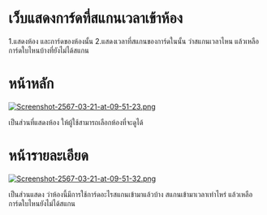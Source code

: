 # **เว็บแสดงการ์ดที่สแกนเวลาเข้าห้อง**
1.แสดงห้อง และการ์ดของห้องนั้น
2.แสดงเวลาที่สแกนของการ์ดในนั้น ว่าสแกนเวลาไหน แล้วเหลือการ์ดใบไหนบ้างที่ยังไม่ได้สแกน

# **หน้าหลัก**

[![Screenshot-2567-03-21-at-09-51-23.png](https://i.postimg.cc/RFYjpZZg/Screenshot-2567-03-21-at-09-51-23.png)](https://postimg.cc/mzQXtRM9)

เป็นส่วนที่แสดงห้อง ให้ผู้ใช้สามารถเลือกห้องที่จะดูได้


# **หน้ารายละเอียด**

[![Screenshot-2567-03-21-at-09-51-32.png](https://i.postimg.cc/rss0zD75/Screenshot-2567-03-21-at-09-51-32.png)](https://postimg.cc/GT0h5mLp)

เป็นส่วนแสดง ว่าห้องนี้มีการใช้การ์ดอะไรสแกนเข้ามาแล้วบ้าง สแกนเข้ามาเวลาเท่าไหร่ แล้วเหลือการ์ดใบไหนยังไม่ได้สแกน
